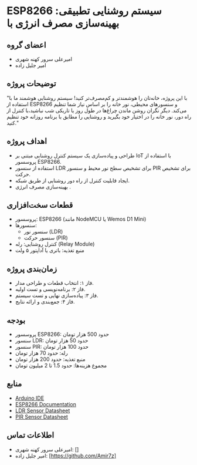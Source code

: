 #  ESP8266 سیستم روشنایی تطبیقی: بهینه‌سازی مصرف انرژی با

## اعضای گروه

* امیرعلی سرور کهنه شهری
* امیر جلیل زاده

## توضیحات پروژه

"با این پروژه، خانه‌تان را هوشمندتر و کم‌مصرف‌تر کنید! سیستم روشنایی هوشمند ما با استفاده از ESP8266 و سنسورهای محیطی، نور خانه را بر اساس نیاز شما تنظیم می‌کند. دیگر نگران روشن ماندن چراغ‌ها در طول روز یا تاریکی شب نباشید،با کنترل از راه دور، نور خانه را در اختیار خود بگیرید و روشنایی را مطابق با برنامه روزانه خود تنظیم کنید."

## اهداف پروژه

* طراحی و پیاده‌سازی یک سیستم کنترل روشنایی مبتنی بر IoT با استفاده از پروسسور ESP8266.
* استفاده از سنسور LDR برای تشخیص سطح نور محیط و سنسور PIR برای تشخیص حرکت.
* ایجاد قابلیت کنترل از راه دور روشنایی از طریق شبکه.
* بهینه‌سازی مصرف انرژی .

## قطعات سخت‌افزاری

* پروسسور: ESP8266 (مانند NodeMCU یا Wemos D1 Mini)
* سنسورها:
    * سنسور نور (LDR)
    * سنسور حرکت (PIR)
* کنترل روشنایی: رله (Relay Module)
* منبع تغذیه: باتری یا آداپتور ۵ ولت


## زمان‌بندی پروژه

* فاز ۱: انتخاب قطعات و طراحی مدار.
* فاز ۲: برنامه‌نویسی و تست اولیه.
* فاز ۳: پیاده‌سازی نهایی و تست سیستم.
* فاز ۴: جمع‌بندی و ارائه نتایج.

## بودجه

* پروسسور ESP8266: حدود 500 هزار تومان
* سنسور LDR: حدود 50 هزار تومان
* سنسور PIR: حدود 100 هزار تومان
* رله: حدود 70 هزار تومان
* منبع تغذیه: حدود 200 هزار تومان
* مجموع هزینه‌ها: حدود 1.5 تا 2 میلیون تومان

## منابع

* [Arduino IDE](https://www.arduino.cc/en/software)
* [ESP8266 Documentation](https://www.espressif.com/en/products/socs/esp8266)
* [LDR Sensor Datasheet](https://components101.com/sites/default/files/component_datasheet/LDR%20Datasheet.pdf)
* [PIR Sensor Datasheet](https://components101.com/sites/default/files/component_datasheet/PIR%20Sensor%20Datasheet.pdf)


## اطلاعات تماس

* امیرعلی سرور کهنه شهری: []
* امیر جلیل زاده: [https://github.com/Amir7z]
